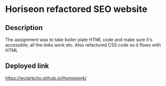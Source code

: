 # Horiseon refactored SEO website

## Description

The assignment was to take boiler plate HTML code and make sure it's accessible; all the links work etc.  Also refactored CSS code so it flows with HTML

## Deployed link

https://wclarkcito.github.io/Homework/

